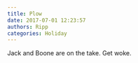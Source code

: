 ```yaml
---
title: Plow
date: 2017-07-01 12:23:57
authors: Ripp
categories: Holiday
---
```


 Jack and Boone are on the take. 
Get woke.